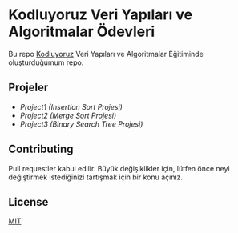 # Kodluyoruz Veri Yapıları ve Algoritmalar Ödevleri



Bu repo [Kodluyoruz](https://www.kodluyoruz.org) Veri Yapıları ve Algoritmalar Eğitiminde oluşturduğumum repo. 


## Projeler

* _Project1 (Insertion Sort Projesi)_
* _Project2 (Merge Sort Projesi)_
* _Project3 (Binary Search Tree Projesi)_



## Contributing
Pull requestler kabul edilir. Büyük değişiklikler için, lütfen önce neyi değiştirmek istediğinizi tartışmak için bir konu açınız.


## License
[MIT](https://choosealicense.com/licenses/mit/)

